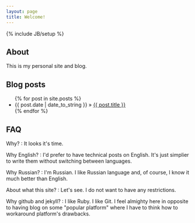 ```yaml
---
layout: page
title: Welcome!
---
```

{% include JB/setup %}

## About
This is my personal site and blog.


## Blog posts
<ul class="posts">
  {% for post in site.posts %}
    <li><span>{{ post.date | date_to_string }}</span> &raquo; <a href="{{ BASE_PATH }}{{ post.url }}">{{ post.title }}</a></li>
  {% endfor %}
</ul>

## FAQ
Why?
  : It looks it's time.

Why English?
  : I'd prefer to have technical posts on English. It's just simplier to write them without switching between languages.

Why Russian?
  : I'm Russian. I like Russian language and, of course, I know it much better than English.

About what this site?
  : Let's see. I do not want to have any restrictions.

Why github and jekyll?
  : I like Ruby. I like Git. I feel almighty here in opposite to having blog on some "popular platform" where I have to think how to workaround platform's drawbacks.

